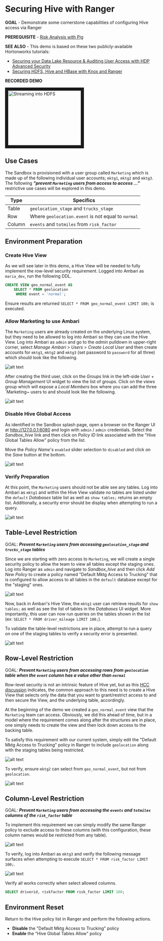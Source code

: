 # Securing Hive with Ranger

**GOAL** - Demonstrate some cornerstone capabilities of configuring Hive access 
via Ranger

**PREREQUISITE** - [Risk Analysis with Pig](../pig/README.md)

**SEE ALSO** - This demo is based on these two publicly-available 
Hortonworks tutorials:

* [Securing your Data Lake Resource & Auditing User Access with HDP Advanced Security](http://hortonworks.com/hadoop-tutorial/securing-data-lake-auditing-user-access-using-hdp-security/ "HDP Advanced Security") 
* [Securing HDFS, Hive and HBase with Knox and Ranger](http://hortonworks.com/hadoop-tutorial/manage-security-policy-hive-hbase-knox-ranger/ "Knox and Ranger") 

**RECORDED DEMO**

<a href="http://www.youtube.com/watch?feature=player_embedded&v=nr6fmpSo6oI" target="_blank"><img src="http://img.youtube.com/vi/nr6fmpSo6oI/0.jpg" 
alt="Streaming into HDFS" width="240" height="180" border="10" /></a>

## Use Cases

The Sandbox is provisioned with a user group called `Marketing` which is made up
of the following individual user accounts; `mktg1`, `mktg2` and `mktg3`. The 
following **_"prevent `Marketing` users from access to access ..."_** restrictive
use cases will be explored in this demo.

Type | Specifics
--- | ---
Table|`geolocation_stage` and `trucks_stage`
Row|Where `geolocation.event` is not equal to `normal`
Column|`events` and `totmiles` from `risk_factor` 

## Environment Preparation

### Create Hive View

As we will see later in this demo, a Hive View will be needed to fully 
implement the row-level security requirement.  Logged into Ambari as 
`maria_dev`, run the following DDL.


```sql
CREATE VIEW geo_normal_event AS
    SELECT * FROM geolocation
     WHERE event = 'normal';
```

Ensure results are returned `SELECT * FROM geo_normal_event LIMIT 100;`
is executed. 

### Allow Marketing to use Ambari

The `Marketing` users are already created on the underlying Linux system, but
they need to be allowed to log into Ambari so they can use the Hive View. 
Log into Ambari as `admin` and go to the _admin_ pulldown in upper-right corner,
select _Manage Ambari_ > _Users_ > _Create Local User_ and then create accounts
for `mktg1`, `mktg2` and `mktg3` (set password to `password` for all three) 
which should look like the following.

![alt text](./images/CreateUser.png "create user")

After creating the third user, click on the _Groups_ link in the left-side 
_User + Group Management_ UI widget to view the list of groups.  Click on the
_views_ group which will expose a _Local Members_ box where you can add the
three `Marketing~ users to and should look like the following.

![alt text](./images/ViewsMembership.png "views membership")

### Disable Hive Global Access

As identified in the Sandbox splash page, open a browser on the Ranger UI at
<http://127.0.0.1:6080> and login with `admin` / `admin` credentials.  Select
the _Sandbox_hive_ link and then click on _Policy ID_ link associated with 
the "Hive Global Tables Allow" policy from the list.

Move the _Policy Name_'s `enabled` slider selection to `disabled` and click
on the _Save_ button at the bottom.

![alt text](./images/DisableGlobalAccess.png "disable global access")

### Verify Preparation

At this point, the `Marketing` users should not be able see any tables.  Log
into Ambari as `mktg1` and within the Hive View validate no tables are listed
under the `default` _Databases_ table list as well as `show tables;` returns
an empty list.  Additionally, a security error should be display when 
attempting to run a query.

![alt text](./images/ZeroAccess.png "no access")

## Table-Level Restriction

GOAL: **_Prevent `Marketing` users from accessing `geolocation_stage` 
and `trucks_stage` tables_** 

Since we are starting with zero access to `Marketing`, we will create a 
single security policy to allow the team to view all tables except the 
staging ones.  Log into Ranger as `admin` and navigate to _Sandbox_hive_
and then click _Add New Policy_ to create a policy named "Default Mktg
Access to Trucking" that is configured to allow access to all tables in
the `default` database except for the "staging" ones.

![alt text](./images/BasePolicy.png "base policy")

Now, back in Ambari's Hive View, the `mktg1` user can retrieve results 
for `show tables;` as well as see the list of tables in the _Databases_ UI
widget.  More importantly, this user can now run queries on the tables 
shown in the list (ex: `SELECT * FROM driver_mileage LIMIT 100;`).

To validate the table-level restrictions are in place, attempt to run a query
on one of the staging tables to verify a security error is presented.

![alt text](./images/TableRestriction.png "table restriction")

## Row-Level Restriction

GOAL: **_Prevent `Marketing` users from accessing rows from `geolocation` 
table when the `event` column has a value other than `normal`_** 

Row-level security is not an intrinsic feature of Hive yet, but as this 
[HCC discussion](https://community.hortonworks.com/questions/1156/what-is-the-best-way-to-implement-row-based-securi.html "HCC discussion") indicates, the common
approach to this need is to create a Hive View that selects only the data
that you want to grant/restrict access to and then secure the View, and 
the underlying table, accordingly.

At the beginning of the demo we created a `geo_normal_event` view that 
the `Marketing` team can access.  Obviously, we did this ahead of time, but
in a model where the requirement comes along after the structures are in
place, one simply needs to create the view and then lock down access to 
the backing table.

To satisfy this requirement with our current system, simply edit the 
"Default Mktg Access to Trucking" policy in Ranger to include `geolocation`
along with the staging tables being restricted.

![alt text](./images/RestrictGeolocation.png "restrict geolocation")

To verify, ensure `mktg2` can select from `geo_normal_event`, but not from `geolocation`.

![alt text](./images/GeolocationError.png "geolocation secured")

## Column-Level Restriction

GOAL: **_Prevent `Marketing` users from accessing the `events` and `totmiles` 
columns of the `risk_factor` table_** 

To implement this requirement we can simply modify the same Ranger policy 
to exclude access to these columns (with this configuration, these column names
would be restricted from any table).

![alt text](./images/ColumnSecurity.png "column-level config")

To verify, log into Ambari as `mktg3` and verify the following message surfaces 
when attempting to execute `SELECT * FROM risk_factor LIMIT 100;`.

![alt text](./images/ColumnError.png "col-level secured")

Verify all works correctly when select allowed columns.

```sql
SELECT driverid, riskfactor FROM risk_factor LIMIT 100;
```

## Environment Reset

Return to the Hive policy list in Ranger and perform the following actions.

* **Disable** the "Default Mktg Access to Trucking" policy
* **Enable** the "Hive Global Tables Allow" policy